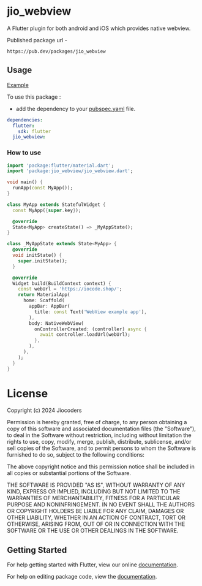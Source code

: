 # jio_webview

A Flutter plugin for both android and iOS which provides native webview.

Published package url -
```
https://pub.dev/packages/jio_webview
```

## Usage

[Example](https://github.com/JioCoders/jio_webview/blob/main/example/lib/main.dart)

To use this package :

- add the dependency to your [pubspec.yaml](https://github.com/JioCoders/jio_webview/blob/main/pubspec.yaml) file.

```yaml
dependencies:
  flutter:
    sdk: flutter
  jio_webview:
```

### How to use

```dart
import 'package:flutter/material.dart';
import 'package:jio_webview/jio_webview.dart';

void main() {
  runApp(const MyApp());
}

class MyApp extends StatefulWidget {
  const MyApp({super.key});

  @override
  State<MyApp> createState() => _MyAppState();
}

class _MyAppState extends State<MyApp> {
  @override
  void initState() {
    super.initState();
  }

  @override
  Widget build(BuildContext context) {
    const webUrl = 'https://iocode.shop/';
    return MaterialApp(
      home: Scaffold(
        appBar: AppBar(
          title: const Text('WebView example app'),
        ),
        body: NativeWebView(
          onControllerCreated: (controller) async {
            await controller.loadUrl(webUrl);
          },
        ),
      ),
    );
  }
}

```

# License

Copyright (c) 2024 Jiocoders

Permission is hereby granted, free of charge, to any person obtaining a copy
of this software and associated documentation files (the "Software"), to deal
in the Software without restriction, including without limitation the rights
to use, copy, modify, merge, publish, distribute, sublicense, and/or sell
copies of the Software, and to permit persons to whom the Software is
furnished to do so, subject to the following conditions:

The above copyright notice and this permission notice shall be included in all
copies or substantial portions of the Software.

THE SOFTWARE IS PROVIDED "AS IS", WITHOUT WARRANTY OF ANY KIND, EXPRESS OR
IMPLIED, INCLUDING BUT NOT LIMITED TO THE WARRANTIES OF MERCHANTABILITY,
FITNESS FOR A PARTICULAR PURPOSE AND NONINFRINGEMENT. IN NO EVENT SHALL THE
AUTHORS OR COPYRIGHT HOLDERS BE LIABLE FOR ANY CLAIM, DAMAGES OR OTHER
LIABILITY, WHETHER IN AN ACTION OF CONTRACT, TORT OR OTHERWISE, ARISING FROM,
OUT OF OR IN CONNECTION WITH THE SOFTWARE OR THE USE OR OTHER DEALINGS IN THE
SOFTWARE.

## Getting Started

For help getting started with Flutter, view our online [documentation](https://flutter.io/).

For help on editing package code, view the [documentation](https://flutter.io/developing-packages/).
